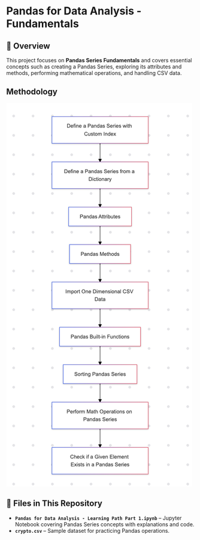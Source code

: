 # Pandas for Data Analysis - Fundamentals

## 📌 Overview
This project focuses on **Pandas Series Fundamentals** and covers essential concepts such as creating a Pandas Series, exploring its attributes and methods, performing mathematical operations, and handling CSV data.

## Methodology
![FlowChart](https://github.com/khwaishagarwal/Data-Analysis-with-Pandas/blob/main/Workflow.png?raw=true)


## 📂 Files in This Repository
- **`Pandas for Data Analysis - Learning Path Part 1.ipynb`** – Jupyter Notebook covering Pandas Series concepts with explanations and code.
- **`crypto.csv`** – Sample dataset for practicing Pandas operations.
